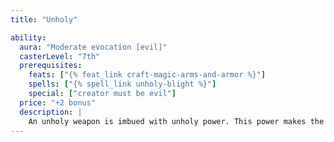 ```yaml
---
title: "Unholy"

ability:
  aura: "Moderate evocation [evil]"
  casterLevel: "7th"
  prerequisites:
    feats: ["{% feat_link craft-magic-arms-and-armor %}"]
    spells: ["{% spell_link unholy-blight %}"]
    special: ["creator must be evil"]
  price: "+2 bonus"
  description: |
    An unholy weapon is imbued with unholy power. This power makes the weapon evil-aligned and thus bypasses the corresponding damage reduction. It deals an extra {% die_roll 2 6 0 %} points of damage against all of good alignment. It bestows one negative level on any good creature attempting to wield it. The negative level remains as long as the weapon is in hand and disappears when the weapon is no longer wielded. This negative level never results in actual level loss, but it cannot be overcome in any way (including {% spell_link restoration %} spells) while the weapon is wielded. Bows, crossbows, and slings so crafted bestow the unholy power upon their ammunition.
---
```

